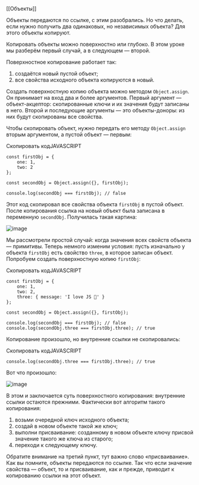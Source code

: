 [[Объекты]]

Объекты передаются по ссылке, с этим разобрались. Но что делать, если нужно получить два одинаковых, но независимых объекта? Для этого объекты копируют.

Копировать объекты можно поверхностно или глубоко. В этом уроке мы разберём первый случай, а в следующем — второй.

Поверхностное копирование работает так:

1.  создаётся новый пустой объект;
2.  все свойства исходного объекта копируются в новый.

Создать поверхностную копию объекта можно методом `Object.assign`. Он принимает на вход два и более аргументов. Первый аргумент — объект-акцептор: скопированные ключи и их значения будут записаны в него. Второй и последующие аргументы — это объекты-доноры: из них будут скопированы все свойства.

Чтобы скопировать объект, нужно передать его методу `Object.assign` вторым аргументом, а пустой объект — первым:

Скопировать кодJAVASCRIPT

```
const firstObj = {
    one: 1,
    two: 2
};

const secondObj = Object.assign({}, firstObj);

console.log(secondObj === firstObj); // false 
```

Этот код скопировал все свойства объекта `firstObj` в пустой объект. После копирования ссылка на новый объект была записана в переменную `secondObj`. Получилась такая картина:

![image](https://pictures.s3.yandex.net/resources/JS-23_1588413702.png)

Мы рассмотрели простой случай: когда значения всех свойств объекта — примитивы. Теперь немного изменим условия: пусть изначально у объекта `firstObj` есть свойство `three`, в которое записан объект. Попробуем создать поверхностную копию `firstObj`:

Скопировать кодJAVASCRIPT

```
const firstObj = {
    one: 1,
    two: 2,
    three: { message: 'I love JS 🖤' }
};

const secondObj = Object.assign({}, firstObj);

console.log(secondObj === firstObj); // false
console.log(secondObj.three === firstObj.three); // true 
```

Копирование произошло, но внутренние ссылки не скопировались:

Скопировать кодJAVASCRIPT

```
console.log(secondObj.three === firstObj.three); // true 
```

Вот что произошло:

![image](https://pictures.s3.yandex.net/resources/JS-24_1588413723.png)

В этом и заключается суть поверхностного копирования: внутренние ссылки остаются прежними. Фактически вот алгоритм такого копирования:

1.  возьми очередной ключ исходного объекта;
2.  создай в новом объекте такой же ключ;
3.  выполни присваивание: созданному в новом объекте ключу присвой значение такого же ключа из старого;
4.  переходи к следующему ключу.

Обратите внимание на третий пункт, тут важно слово «присваивание». Как вы помните, объекты передаются по ссылке. Так что если значение свойства — объект, то и присваивание, как и прежде, приводит к копированию ссылки на этот объект.